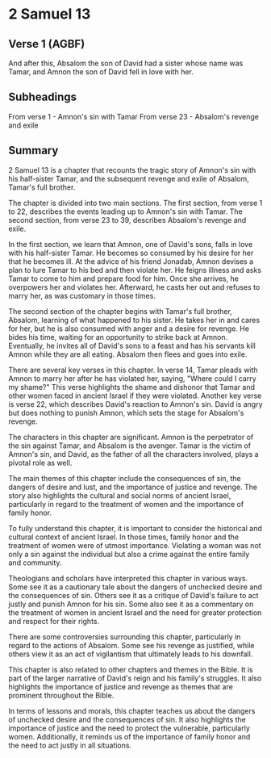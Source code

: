 # 2 Samuel 13

## Verse 1 (AGBF)

And after this, Absalom the son of David had a sister whose name was Tamar, and Amnon the son of David fell in love with her.

## Subheadings

From verse 1 - Amnon's sin with Tamar
From verse 23 - Absalom's revenge and exile

## Summary

2 Samuel 13 is a chapter that recounts the tragic story of Amnon's sin with his half-sister Tamar, and the subsequent revenge and exile of Absalom, Tamar's full brother.

The chapter is divided into two main sections. The first section, from verse 1 to 22, describes the events leading up to Amnon's sin with Tamar. The second section, from verse 23 to 39, describes Absalom's revenge and exile.

In the first section, we learn that Amnon, one of David's sons, falls in love with his half-sister Tamar. He becomes so consumed by his desire for her that he becomes ill. At the advice of his friend Jonadab, Amnon devises a plan to lure Tamar to his bed and then violate her. He feigns illness and asks Tamar to come to him and prepare food for him. Once she arrives, he overpowers her and violates her. Afterward, he casts her out and refuses to marry her, as was customary in those times.

The second section of the chapter begins with Tamar's full brother, Absalom, learning of what happened to his sister. He takes her in and cares for her, but he is also consumed with anger and a desire for revenge. He bides his time, waiting for an opportunity to strike back at Amnon. Eventually, he invites all of David's sons to a feast and has his servants kill Amnon while they are all eating. Absalom then flees and goes into exile.

There are several key verses in this chapter. In verse 14, Tamar pleads with Amnon to marry her after he has violated her, saying, "Where could I carry my shame?" This verse highlights the shame and dishonor that Tamar and other women faced in ancient Israel if they were violated. Another key verse is verse 22, which describes David's reaction to Amnon's sin. David is angry but does nothing to punish Amnon, which sets the stage for Absalom's revenge.

The characters in this chapter are significant. Amnon is the perpetrator of the sin against Tamar, and Absalom is the avenger. Tamar is the victim of Amnon's sin, and David, as the father of all the characters involved, plays a pivotal role as well.

The main themes of this chapter include the consequences of sin, the dangers of desire and lust, and the importance of justice and revenge. The story also highlights the cultural and social norms of ancient Israel, particularly in regard to the treatment of women and the importance of family honor.

To fully understand this chapter, it is important to consider the historical and cultural context of ancient Israel. In those times, family honor and the treatment of women were of utmost importance. Violating a woman was not only a sin against the individual but also a crime against the entire family and community.

Theologians and scholars have interpreted this chapter in various ways. Some see it as a cautionary tale about the dangers of unchecked desire and the consequences of sin. Others see it as a critique of David's failure to act justly and punish Amnon for his sin. Some also see it as a commentary on the treatment of women in ancient Israel and the need for greater protection and respect for their rights.

There are some controversies surrounding this chapter, particularly in regard to the actions of Absalom. Some see his revenge as justified, while others view it as an act of vigilantism that ultimately leads to his downfall.

This chapter is also related to other chapters and themes in the Bible. It is part of the larger narrative of David's reign and his family's struggles. It also highlights the importance of justice and revenge as themes that are prominent throughout the Bible.

In terms of lessons and morals, this chapter teaches us about the dangers of unchecked desire and the consequences of sin. It also highlights the importance of justice and the need to protect the vulnerable, particularly women. Additionally, it reminds us of the importance of family honor and the need to act justly in all situations.